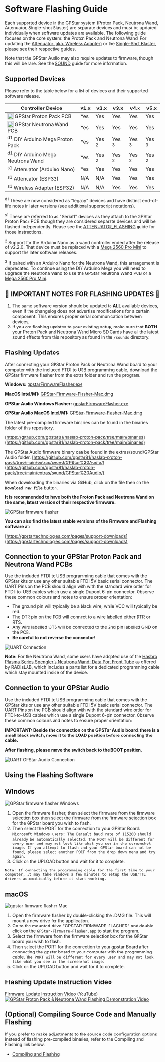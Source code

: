# Software Flashing Guide

Each supported device in the GPStar system (Proton Pack, Neutrona Wand, Attenuator, Single-shot Blaster) are separate devices and must be updated individually when software updates are available. The following guide focuses on the core system: the Proton Pack and Neutrona Wand. For updating the [Attenuator (aka. Wireless Adapter)](ATTENUATOR_FLASHING.md) or the [Single-Shot Blaster](SINGLESHOT.md), please see their respective guides.

Note that the GPStar Audio may also require updates to firmware, though this will be rare. See the [SOUND](SOUND.md) guide for more information.

## Supported Devices

Please refer to the table below for a list of devices and their supported software release.

| Controller Device | v1.x | v2.x | v3.x | v4.x | v5.x |
|-------------------|------|------|------|------|------|
| <img src='images/gpstar_logo.png' width=20 align="left"/> GPStar Proton Pack PCB   | Yes | Yes | Yes | Yes | Yes |
| <img src='images/gpstar_logo.png' width=20 align="left"/> GPStar Neutrona Wand PCB | Yes | Yes | Yes | Yes | Yes |
| <sup>d1</sup> DIY Arduino Mega Proton Pack   | Yes | Yes <sup>2</sup> | Yes <sup>3</sup> | Yes <sup>3</sup> | Yes <sup>3</sup> |
| <sup>d1</sup> DIY Arduino Mega Neutrona Wand | Yes | Yes <sup>2</sup> | Yes <sup>2</sup> | Yes <sup>2</sup> | Yes <sup>2</sup> |
| <sup>s1</sup> Attenuator (Arduino Nano) | Yes | Yes | Yes | Yes | Yes |
| <sup>s1</sup> Attenuator (ESP32)        | N/A | N/A | Yes | Yes | Yes |
| <sup>s1</sup> Wireless Adapter (ESP32)  | N/A | N/A | Yes | Yes | Yes |

<sup>d1</sup> These are now considered as "legacy" devices and have distinct end-of-life notes in later versions (see additional superscript notations).

<sup>s1</sup> These are referred to as "Serial1" devices as they attach to the GPStar Proton Pack PCB though they are considered separate devices and will be flashed independently. Please see the [ATTENUATOR_FLASHING](ATTENUATOR_FLASHING.md) guide for those instructions.

<sup>2</sup> Support for the Arduino Nano as a wand controller ended after the release of v2.2.0. That device must be replaced with a [Mega 2560 Pro Mini](https://www.amazon.com/s?k=Mega+2560+PRO+MINI) to support the later software releases.

<sup>3</sup> If paired with an Arduino Nano for the Neutrona Wand, this arrangement is deprecated. To continue using the DIY Arduino Mega you will need to upgrade the Neutrona Wand to use the GPStar Neutrona Wand PCB or a [Mega 2560 Pro Mini](https://www.amazon.com/s?k=Mega+2560+PRO+MINI).

## 📝 IMPORTANT NOTES FOR FLASHING UPDATES 📝

1. The same software version should be updated to **ALL** available devices, even if the changelog does not advertise modifications for a certain component. This ensures proper serial communication between devices.
1. If you are flashing updates to your existing setup, make sure that **BOTH** your Proton Pack and Neutrona Wand Micro SD Cards have all the latest sound effects from this repository as found in the `/sounds` directory.

## Flashing Updates
After connecting your GPStar Proton Pack or Neutrona Wand board to your computer with the included FTDI to USB programming cable, download the GPStar firmware flasher from the extra folder and run the program.

**Windows:** [gpstarFirmwareFlasher.exe](https://github.com/gpstar81/haslab-proton-pack/raw/main/extras/gpstarFirmwareFlasher.exe)

**MacOS Intel/M1:** [GPStar-Firmware-Flasher-Mac.dmg](https://github.com/gpstar81/haslab-proton-pack/raw/main/extras/GPStar-Firmware-Flasher-Mac.dmg)

**GPStar Audio Windows Flasher:** [gpstarFirmwareFlasher.exe](https://github.com/gpstar81/haslab-proton-pack/raw/main/extras/sound/GPStar%20Audio/gpstarAudioFirmwareFlasher.exe)

**GPStar Audio MacOS Intel/M1:** [GPStar-Firmware-Flasher-Mac.dmg](https://github.com/gpstar81/haslab-proton-pack/raw/main/extras/sound/GPStar%20Audio/GPStar-Audio-Firmware-Flasher-Mac.dmg)

The latest pre-compiled firmware binaries can be found in the binaries folder of this repository.

[https://github.com/gpstar81/haslab-proton-pack/tree/main/binaries](https://github.com/gpstar81/haslab-proton-pack/tree/main/binaries)

The GPStar Audio firmware binary can be found in the extras/sound/GPStar Audio folder.
[https://github.com/gpstar81/haslab-proton-pack/tree/main/extras/sound/GPStar%20Audio/](https://github.com/gpstar81/haslab-proton-pack/tree/main/extras/sound/GPStar%20Audio/)

When downloading the binaries via GitHub, click on the file then on the **`Download raw file`** button.

**It is recommended to have both the Proton Pack and Neutrona Wand on the same, latest version of their respective firmware.**

![GPStar firmware flasher](images/flashDownload.png)

**You can also find the latest stable versions of the Firmware and Flashing software at:**

[https://gpstartechnologies.com/pages/support-downloads](https://gpstartechnologies.com/pages/support-downloads)

## Connection to your GPStar Proton Pack and Neutrona Wand PCBs
Use the included FTDI to USB programming cable that comes with the GPStar kits or use any other suitable FTDI 5V basic serial connector. The UART Pins on the PCB should align with with the standard wire order for FTDI-to-USB cables which use a single Dupont 6-pin connector. Observe these common colours and notes to ensure proper orientation:

- The ground pin will typically be a black wire, while VCC will typically be red.
- The DTR pin on the PCB will connect to a wire labelled either DTR or RTS.
- Any wire labelled CTS will be connected to the 2nd pin labelled GND on the PCB.
- **Be careful to not reverse the connector!**

![UART Connection](images/uart_pack.jpg)

**Note:** For the Neutrona Wand, some users have adopted use of the [Hasbro Plasma Series Spengler's Neutrona Wand: Data Port Front Tube](https://www.etsy.com/listing/1756220009/) as offered by RADIsLAB, which includes a parts list for a dedicated programming cable which stay mounted inside of the device.

## Connection to your GPStar Audio
Use the included FTDI to USB programming cable that comes with the GPStar kits or use any other suitable FTDI 5V basic serial connector. The UART Pins on the PCB should align with with the standard wire order for FTDI-to-USB cables which use a single Dupont 6-pin connector. Observe these common colours and notes to ensure proper orientation:

**IMPORTANT: Beside the connection on the GPSTar Audio board, there is a small black switch, move it to the LOAD position before connecting the cable.**

**After flashing, please move the switch back to the BOOT position.**
 
![UART GPStar Audio Connection](images/uart_gpstar_audio.jpg)

## Using the Flashing Software

## Windows ##

![GPStar firmware flasher Windows](images/flash-gpstar-1-firmware.png)

1. Open the firmware flasher, then select the firmware from the firmware selection box then select the firmware from the firmware selection box for the GPStar board you wish to flash.
1. Then select the PORT for the connection to your GPStar Board. `Microsoft Windows users: The Default baud rate of 115200 should already be automatically selected.` `The PORT will be different for every user and may not look like what you see in the screenshot image. If you attempt to flash and your GPStar board can not be found, please select another PORT from the drop down menu and try again.`
1. Click on the UPLOAD button and wait for it to complete.

`Note: If connecting the programming cable for the first time to your computer, it may take Windows a few minutes to setup the USB/TTL drivers automatically before it start working.`

## macOS ##

![gpstar firmware flasher Mac](images/flash-gpstar-firmware-mac.png)

1. Open the firmware flasher by double-clicking the .DMG file. This will mount a new drive for the application.
1. Go to the mounted drive "GPSTAR-FIRMWARE-FLASHER" and double-click on the `GPStar-Firmware-Flasher.app` to start the program.
1. Select the firmware from the firmware selection box for the GPStar board you wish to flash.
1. Then select the PORT for the connection to your gpstar Board after connecting the gpstar board to your computer with the programming cable. `The PORT will be different for every user and may not look like what you see in the screenshot image.`
1. Click on the UPLOAD button and wait for it to complete.

## Flashing Update Instruction Video ##

[Firmware Update Instruction Video](https://www.youtube.com/watch?v=Hbk-RCVR1ew) (YouTube)
[![GPStar Proton Pack & Neutrona Wand Flashing Demonstration Video](https://img.youtube.com/vi/Hbk-RCVR1ew/maxresdefault.jpg)](https://www.youtube.com/watch?v=Hbk-RCVR1ew)

## (Optional) Compiling Source Code and Manually Flashing ##

If you prefer to make adjustments to the source code configuration options instead of flashing pre-compiled binaries, refer to the Compiling and Flashing link below.

* [Compiling and Flashing](COMPILING_FLASHING.md)

